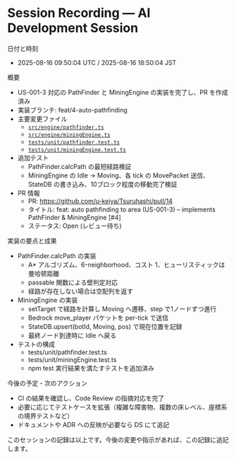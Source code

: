 # Session Recording — AI Development Session

日付と時刻
- 2025-08-16 09:50:04 UTC / 2025-08-16 18:50:04 JST

概要
- US-001-3 対応の PathFinder と MiningEngine の実装を完了し、PR を作成済み
- 実装ブランチ: feat/4-auto-pathfinding
- 主要変更ファイル
  - [`src/engine/pathfinder.ts`](src/engine/pathfinder.ts)
  - [`src/engine/miningEngine.ts`](src/engine/miningEngine.ts)
  - [`tests/unit/pathfinder.test.ts`](tests/unit/pathfinder.test.ts)
  - [`tests/unit/miningEngine.test.ts`](tests/unit/miningEngine.test.ts)
- 追加テスト
  - PathFinder.calcPath の最短経路検証
  - MiningEngine の Idle → Moving、各 tick の MovePacket 送信、StateDB の書き込み、10ブロック程度の移動完了検証
- PR 情報
  - PR: https://github.com/u-keiya/Tsuruhashi/pull/14
  - タイトル: feat: auto pathfinding to area (US-001-3) – implements PathFinder & MiningEngine [#4]
  - ステータス: Open (レビュー待ち)

実装の要点と成果
- PathFinder.calcPath の実装
  - A* アルゴリズム、6-neighborhood、コスト 1、ヒューリスティックは曼哈顿距離
  - passable 関数による壁判定対応
  - 経路が存在しない場合は空配列を返す
- MiningEngine の実装
  - setTarget で経路を計算し Moving へ遷移、step で1ノードずつ進行
  - Bedrock move_player パケットを per-tick で送信
  - StateDB.upsert(botId, Moving, pos) で現在位置を記録
  - 最終ノード到達時に Idle へ戻る
- テストの構成
  - tests/unit/pathfinder.test.ts
  - tests/unit/miningEngine.test.ts
  - npm test 実行結果を満たすテストを追加済み

今後の予定・次のアクション
- CI の結果を確認し、Code Review の指摘対応を完了
- 必要に応じてテストケースを拡張（複雑な障害物、複数の床レベル、座標系の境界テストなど）
- ドキュメントや ADR への反映が必要なら DS にて追記

このセッションの記録は以上です。今後の変更や指示があれば、この記録に追記します。